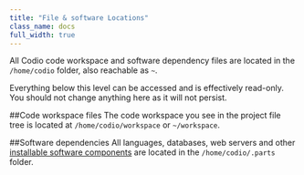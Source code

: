```yaml
---
title: "File & software Locations"
class_name: docs
full_width: true
---
```


All Codio code workspace and software dependency files are located in the `/home/codio` folder, also reachable as `~`.

Everything below this level can be accessed and is effectively read-only. You should not change anything here as it will not persist.

##Code workspace files
The code workspace you see in the project file tree is located at `/home/codio/workspace` or `~/workspace`.

##Software dependencies
All languages, databases, web servers and other [installable software components](/docs/ide/boxes/installsw/) are located in the `/home/codio/.parts ` folder.
